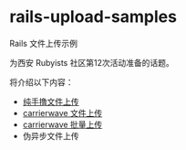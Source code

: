 rails-upload-samples
====================

Rails 文件上传示例

为西安 Rubyists 社区第12次活动准备的话题。

将介绍以下内容：

- [纯手撸文件上传](https://github.com/greatghoul/rails-upload-samples/tree/rails-native-upload)
- [carrierwave 文件上传](https://github.com/greatghoul/rails-upload-samples/tree/carrierwave-upload)
- [carrierwave 批量上传](https://github.com/greatghoul/rails-upload-samples/tree/carrierwave-multiple-upload)
- 伪异步文件上传
